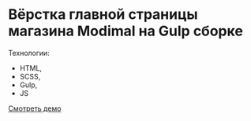 # Вёрстка главной страницы магазина Modimal на Gulp сборке

Технологии:
- HTML,
- SCSS,
- Gulp,
- JS


[Смотреть демо](https://benimaru999.github.io/modimal/)
